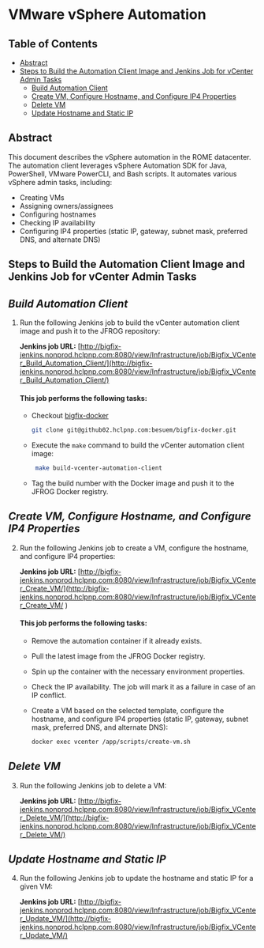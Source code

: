 # VMware vSphere Automation

## Table of Contents

- [Abstract](#abstract)
- [Steps to Build the Automation Client Image and Jenkins Job for vCenter Admin Tasks](#steps-to-build-the-automation-client-image-and-jenkins-job-for-vcenter-admin-tasks)
  - [Build Automation Client](#build-automation-client)
  - [Create VM, Configure Hostname, and Configure IP4 Properties](#create-vm-configure-hostname-and-configure-ip4-properties)
  - [Delete VM](#delete-vm)
  - [Update Hostname and Static IP](#update-hostname-and-static-ip)

## Abstract

This document describes the vSphere automation in the ROME datacenter. The automation client leverages vSphere Automation SDK for Java, PowerShell, VMware PowerCLI, and Bash scripts. It automates various vSphere admin tasks, including:

- Creating VMs
- Assigning owners/assignees
- Configuring hostnames
- Checking IP availability
- Configuring IP4 properties (static IP, gateway, subnet mask, preferred DNS, and alternate DNS)

**Steps to Build the Automation Client Image and Jenkins Job for vCenter Admin Tasks**
---

*Build Automation Client*
---

1. Run the following Jenkins job to build the vCenter automation client image and push it to the JFROG repository:

   **Jenkins job URL:** [http://bigfix-jenkins.nonprod.hclpnp.com:8080/view/Infrastructure/job/Bigfix_VCenter_Build_Automation_Client/](http://bigfix-jenkins.nonprod.hclpnp.com:8080/view/Infrastructure/job/Bigfix_VCenter_Build_Automation_Client/)

   #### This job performs the following tasks: 
   
   - Checkout [bigfix-docker](git@github02.hclpnp.com:besuem/bigfix-docker.git)
     ```bash
     git clone git@github02.hclpnp.com:besuem/bigfix-docker.git
     ```
   - Execute the `make` command to build the vCenter automation client image:
     ```bash
      make build-vcenter-automation-client
     ```
   - Tag the build number with the Docker image and push it to the JFROG Docker registry.

*Create VM, Configure Hostname, and Configure IP4 Properties*
---

2. Run the following Jenkins job to create a VM, configure the hostname, and configure IP4 properties:

   **Jenkins job URL:** [http://bigfix-jenkins.nonprod.hclpnp.com:8080/view/Infrastructure/job/Bigfix_VCenter_Create_VM/](http://bigfix-jenkins.nonprod.hclpnp.com:8080/view/Infrastructure/job/Bigfix_VCenter_Create_VM/ )

   #### This job performs the following tasks: 

   - Remove the automation container if it already exists.

   - Pull the latest image from the JFROG Docker registry.

   - Spin up the container with the necessary environment properties.

   - Check the IP availability. The job will mark it as a failure in case of an IP conflict.

   - Create a VM based on the selected template, configure the hostname, and configure IP4 properties (static IP, gateway, subnet mask, preferred DNS, and alternate DNS):
     ```bash
     docker exec vcenter /app/scripts/create-vm.sh
     ```
*Delete VM*
---
3. Run the following Jenkins job to delete a VM:

   **Jenkins job URL:** [http://bigfix-jenkins.nonprod.hclpnp.com:8080/view/Infrastructure/job/Bigfix_VCenter_Delete_VM/](http://bigfix-jenkins.nonprod.hclpnp.com:8080/view/Infrastructure/job/Bigfix_VCenter_Delete_VM/)

*Update Hostname and Static IP*
---
4. Run the following Jenkins job to update the hostname and static IP for a given VM:

   **Jenkins job URL:** [http://bigfix-jenkins.nonprod.hclpnp.com:8080/view/Infrastructure/job/Bigfix_VCenter_Update_VM/](http://bigfix-jenkins.nonprod.hclpnp.com:8080/view/Infrastructure/job/Bigfix_VCenter_Update_VM/)
